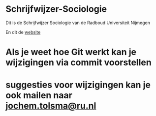 # Schrijfwijzer-Sociologie
 Dit is de Schrijfwijzer Sociologie van de Radboud Universiteit Nijmegen
 
 En dit de [website](https://jochemtolsma.github.io/Schrijfwijzer-Sociologie/)

# Als je weet hoe Git werkt kan je wijzigingen via commit voorstellen

# suggesties voor wijzigingen kan je ook mailen naar jochem.tolsma@ru.nl
